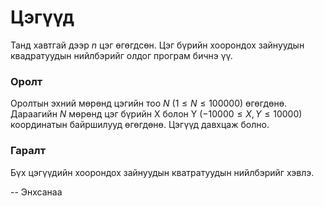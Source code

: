 Цэгүүд
======
Танд хавтгай дээр $n$ цэг өгөгдсөн. Цэг бүрийн хоорондох зайнуудын квадратуудын нийлбэрийг олдог програм бичнэ үү.


### Оролт
Оролтын эхний мөрөнд цэгийн тоо $N$ ($1 ≤ N ≤ 100 000$) өгөгдөнө. Дараагийн $N$ мөрөнд цэг бүрийн X болон Y ($ - 10 000 ≤ X, Y ≤ 10 000$) координатын байршилууд өгөгдөнө. Цэгүүд давхцаж болно.


### Гаралт
Бүх цэгүүдийн хоорондох зайнуудын кватратуудын нийлбэрийг хэвлэ.

-- Энхсанаа
